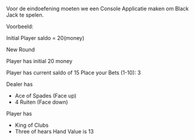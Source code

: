 Voor de eindoefening moeten we een Console Applicatie maken om Black Jack te spelen.

Voorbeeld:

Initial Player saldo = 20(money)

New Round

Player has initial 20 money

Player has current saldo of 15
Place your Bets (1-10): 3

Dealer has 
- Ace of Spades (Face up) 
- 4 Ruiten (Face down)

Player  has
- King of Clubs
- Three of hears
Hand Value is 13





